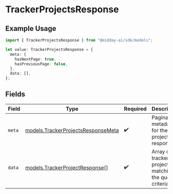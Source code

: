 # TrackerProjectsResponse

## Example Usage

```typescript
import { TrackerProjectsResponse } from "@midday-ai/sdk/models";

let value: TrackerProjectsResponse = {
  meta: {
    hasNextPage: true,
    hasPreviousPage: false,
  },
  data: [],
};
```

## Fields

| Field                                                                          | Type                                                                           | Required                                                                       | Description                                                                    |
| ------------------------------------------------------------------------------ | ------------------------------------------------------------------------------ | ------------------------------------------------------------------------------ | ------------------------------------------------------------------------------ |
| `meta`                                                                         | [models.TrackerProjectsResponseMeta](../models/trackerprojectsresponsemeta.md) | :heavy_check_mark:                                                             | Pagination metadata for the projects response                                  |
| `data`                                                                         | [models.TrackerProjectResponse](../models/trackerprojectresponse.md)[]         | :heavy_check_mark:                                                             | Array of tracker projects matching the query criteria                          |